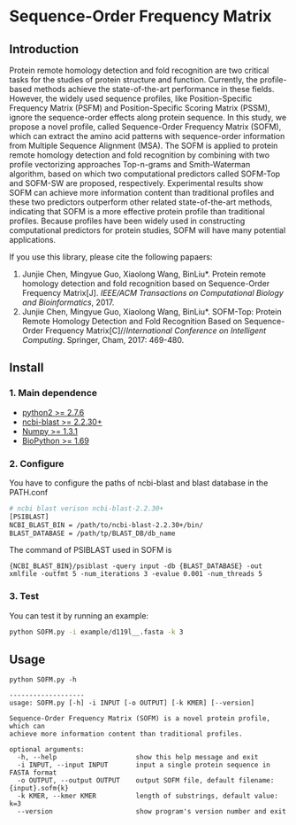 # Sequence-Order Frequency Matrix
## Introduction
Protein remote homology detection and fold recognition are two critical tasks for the studies of protein structure and function. Currently, the profile-based methods achieve the state-of-the-art performance in these fields. However, the widely used sequence profiles, like Position-Specific Frequency Matrix (PSFM) and Position-Specific Scoring Matrix (PSSM), ignore the sequence-order effects along protein sequence. In this study, we propose a novel profile, called Sequence-Order Frequency Matrix (SOFM), which can extract the amino acid patterns with sequence-order information from Multiple Sequence Alignment (MSA). The SOFM is applied to protein remote homology detection and fold recognition by combining with two profile vectorizing approaches Top-n-grams and Smith-Waterman algorithm, based on which two computational predictors called SOFM-Top and SOFM-SW are proposed, respectively. Experimental results show SOFM can achieve more information content than traditional profiles and these two predictors outperform other related state-of-the-art methods, indicating that SOFM is a more effective protein profile than traditional profiles. Because profiles have been widely used in constructing computational predictors for protein studies, SOFM will have many potential applications.  

If you use this library, please cite the following papaers:  
1. Junjie Chen, Mingyue Guo, Xiaolong Wang, BinLiu*. Protein remote homology detection and fold recognition based on Sequence-Order Frequency Matrix[J]. *IEEE/ACM Transactions on Computational Biology and Bioinformatics*, 2017.   
2. Junjie Chen, Mingyue Guo, Xiaolong Wang, BinLiu*. SOFM-Top: Protein Remote Homology Detection and Fold Recognition Based on Sequence-Order Frequency Matrix[C]//*International Conference on Intelligent Computing*. Springer, Cham, 2017: 469-480.

## Install
### 1. Main dependence  
* [python2 >= 2.7.6](https://www.python.org/)
* [ncbi-blast >= 2.2.30+](https://blast.ncbi.nlm.nih.gov/Blast.cgi)
* [Numpy >= 1.3.1](http://www.numpy.org/)
* [BioPython >= 1.69](http://biopython.org/)

### 2. Configure  
You have to configure the paths of ncbi-blast and blast database in the PATH.conf
```Bash  
# ncbi blast verison ncbi-blast-2.2.30+
[PSIBLAST]
NCBI_BLAST_BIN = /path/to/ncbi-blast-2.2.30+/bin/
BLAST_DATABASE = /path/tp/BLAST_DB/db_name
```  
The command of PSIBLAST used in SOFM is   
```  
{NCBI_BLAST_BIN}/psiblast -query input -db {BLAST_DATABASE} -out xmlfile -outfmt 5 -num_iterations 3 -evalue 0.001 -num_threads 5
```  

### 3. Test  
You can test it by running an example:  
```Bash  
python SOFM.py -i example/d119l__.fasta -k 3
```

## Usage
```
python SOFM.py -h  

-------------------
usage: SOFM.py [-h] -i INPUT [-o OUTPUT] [-k KMER] [--version]

Sequence-Order Frequency Matrix (SOFM) is a novel protein profile, which can
achieve more information content than traditional profiles.

optional arguments:
  -h, --help                    show this help message and exit
  -i INPUT, --input INPUT       input a single protein sequence in FASTA format
  -o OUTPUT, --output OUTPUT    output SOFM file, default filename: {input}.sofm{k}
  -k KMER, --kmer KMER          length of substrings, default value: k=3
  --version                     show program's version number and exit 
```  
   

